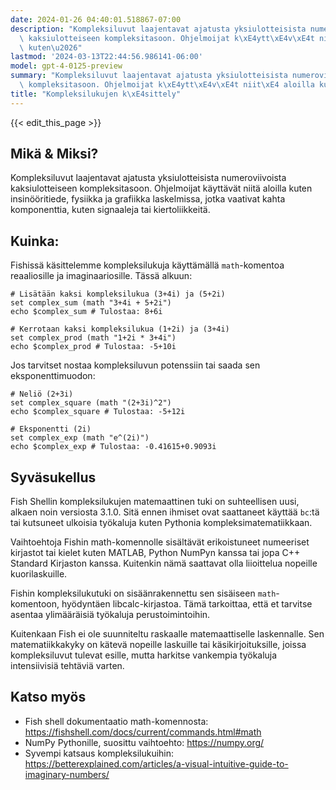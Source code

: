 ```yaml
---
date: 2024-01-26 04:40:01.518867-07:00
description: "Kompleksiluvut laajentavat ajatusta yksiulotteisista numeroviivoista\
  \ kaksiulotteiseen kompleksitasoon. Ohjelmoijat k\xE4ytt\xE4v\xE4t niit\xE4 aloilla\
  \ kuten\u2026"
lastmod: '2024-03-13T22:44:56.986141-06:00'
model: gpt-4-0125-preview
summary: "Kompleksiluvut laajentavat ajatusta yksiulotteisista numeroviivoista kaksiulotteiseen\
  \ kompleksitasoon. Ohjelmoijat k\xE4ytt\xE4v\xE4t niit\xE4 aloilla kuten\u2026"
title: "Kompleksilukujen k\xE4sittely"
---
```


{{< edit_this_page >}}

## Mikä & Miksi?
Kompleksiluvut laajentavat ajatusta yksiulotteisista numeroviivoista kaksiulotteiseen kompleksitasoon. Ohjelmoijat käyttävät niitä aloilla kuten insinööritiede, fysiikka ja grafiikka laskelmissa, jotka vaativat kahta komponenttia, kuten signaaleja tai kiertoliikkeitä.

## Kuinka:
Fishissä käsittelemme kompleksilukuja käyttämällä `math`-komentoa reaaliosille ja imaginaariosille. Tässä alkuun:

```fish
# Lisätään kaksi kompleksilukua (3+4i) ja (5+2i)
set complex_sum (math "3+4i + 5+2i")
echo $complex_sum # Tulostaa: 8+6i

# Kerrotaan kaksi kompleksilukua (1+2i) ja (3+4i)
set complex_prod (math "1+2i * 3+4i")
echo $complex_prod # Tulostaa: -5+10i
```

Jos tarvitset nostaa kompleksiluvun potenssiin tai saada sen eksponenttimuodon:

```fish
# Neliö (2+3i)
set complex_square (math "(2+3i)^2")
echo $complex_square # Tulostaa: -5+12i

# Eksponentti (2i)
set complex_exp (math "e^(2i)")
echo $complex_exp # Tulostaa: -0.41615+0.9093i
```

## Syväsukellus
Fish Shellin kompleksilukujen matemaattinen tuki on suhteellisen uusi, alkaen noin versiosta 3.1.0. Sitä ennen ihmiset ovat saattaneet käyttää `bc`:tä tai kutsuneet ulkoisia työkaluja kuten Pythonia kompleksimatematiikkaan.

Vaihtoehtoja Fishin math-komennolle sisältävät erikoistuneet numeeriset kirjastot tai kielet kuten MATLAB, Python NumPyn kanssa tai jopa C++ Standard Kirjaston kanssa. Kuitenkin nämä saattavat olla liioittelua nopeille kuorilaskuille.

Fishin kompleksilukutuki on sisäänrakennettu sen sisäiseen `math`-komentoon, hyödyntäen libcalc-kirjastoa. Tämä tarkoittaa, että et tarvitse asentaa ylimääräisiä työkaluja perustoimintoihin.

Kuitenkaan Fish ei ole suunniteltu raskaalle matemaattiselle laskennalle. Sen matematiikkakyky on kätevä nopeille laskuille tai käsikirjoituksille, joissa kompleksiluvut tulevat esille, mutta harkitse vankempia työkaluja intensiivisiä tehtäviä varten.

## Katso myös
- Fish shell dokumentaatio math-komennosta: https://fishshell.com/docs/current/commands.html#math
- NumPy Pythonille, suosittu vaihtoehto: https://numpy.org/
- Syvempi katsaus kompleksilukuihin: https://betterexplained.com/articles/a-visual-intuitive-guide-to-imaginary-numbers/

